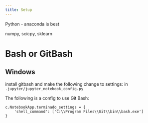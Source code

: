 ```yaml
---
title: Setup
---
```


Python - anaconda is best

numpy, scicpy, sklearn

# Bash or GitBash

## Windows

install gitbash and make the following change to settings:
in `.jupyter/jupyter_notebook_config.py`

The following is a config to use Git Bash:

```
c.NotebookApp.terminado_settings = {
    'shell_command': ['C:\\Program Files\\Git\\bin\\bash.exe']
}
```




